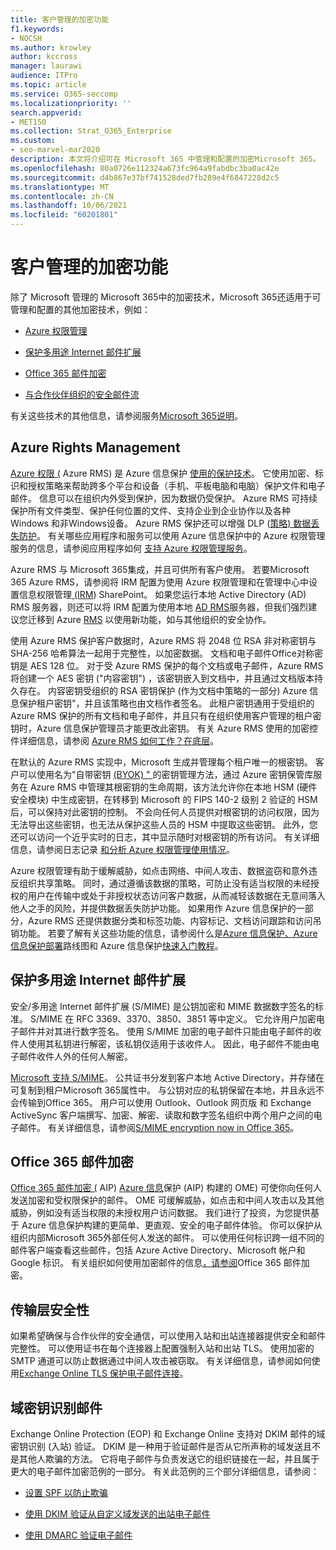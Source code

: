```yaml
---
title: 客户管理的加密功能
f1.keywords:
- NOCSH
ms.author: krowley
author: kccross
manager: laurawi
audience: ITPro
ms.topic: article
ms.service: O365-seccomp
ms.localizationpriority: ''
search.appverid:
- MET150
ms.collection: Strat_O365_Enterprise
ms.custom:
- seo-marvel-mar2020
description: 本文将介绍可在 Microsoft 365 中管理和配置的加密Microsoft 365。
ms.openlocfilehash: 80a0726e112324a673fc964a9fabdbc3ba0ac42e
ms.sourcegitcommit: d4b867e37bf741528ded7fb289e4f6847228d2c5
ms.translationtype: MT
ms.contentlocale: zh-CN
ms.lasthandoff: 10/06/2021
ms.locfileid: "60201801"
---
```

# <a name="customer-managed-encryption-features"></a>客户管理的加密功能

除了 Microsoft 管理的 Microsoft 365中的加密技术，Microsoft 365还适用于可管理和配置的其他加密技术，例如：

- [Azure 权限管理](/azure/information-protection/what-is-azure-rms)

- [保护多用途 Internet 邮件扩展](https://blogs.technet.com/b/exchange/archive/2014/12/15/how-to-configure-s-mime-in-office-365.aspx)

- [Office 365 邮件加密](https://products.office.com/en-us/exchange/office-365-message-encryption)

- [与合作伙伴组织的安全邮件流](/exchange/mail-flow-best-practices/use-connectors-to-configure-mail-flow/set-up-connectors-for-secure-mail-flow-with-a-partner)

有关这些技术的其他信息，请参阅服务[Microsoft 365说明](/office365/servicedescriptions/office-365-service-descriptions-technet-library)。

## <a name="azure-rights-management"></a>Azure Rights Management

[Azure 权限 (](/azure/information-protection/what-is-azure-rms) Azure RMS) 是 Azure 信息保护 [使用的保护技术](/information-protection/understand-explore/what-is-information-protection)。 它使用加密、标识和授权策略来帮助跨多个平台和设备（手机、平板电脑和电脑）保护文件和电子邮件。 信息可以在组织内外受到保护，因为数据仍受保护。 Azure RMS 可持续保护所有文件类型、保护任何位置的文件、支持企业到企业协作以及各种 Windows 和非Windows设备。 Azure RMS 保护还可以增强 DLP ([策略) 数据丢失防护](/exchange/security-and-compliance/data-loss-prevention/data-loss-prevention)。 有关哪些应用程序和服务可以使用 Azure 信息保护中的 Azure 权限管理服务的信息，请参阅应用程序如何 [支持 Azure 权限管理服务](/information-protection/understand-explore/applications-support)。

Azure RMS 与 Microsoft 365集成，并且可供所有客户使用。 若要Microsoft 365 Azure RMS，请参阅将 IRM 配置为使用 Azure 权限管理和在管理中心中设置信息权限管理[ (IRM](../enterprise/activate-rms-in-microsoft-365.md)) SharePoint。 如果您运行本地 Active Directory (AD) RMS 服务器，则还可以将 IRM 配置为使用本地 [AD RMS](/office365/SecurityCompliance/configure-irm-to-use-an-on-premises-ad-rms-server)服务器，但我们强烈建议您迁移到 Azure [RMS](/azure/information-protection/migrate-from-ad-rms-to-azure-rms) 以使用新功能，如与其他组织的安全协作。

使用 Azure RMS 保护客户数据时，Azure RMS 将 2048 位 RSA 非对称密钥与 SHA-256 哈希算法一起用于完整性，以加密数据。 文档和电子邮件Office对称密钥是 AES 128 位。 对于受 Azure RMS 保护的每个文档或电子邮件，Azure RMS 将创建一个 AES 密钥 ("内容密钥") ，该密钥嵌入到文档中，并且通过文档版本持久存在。 内容密钥受组织的 RSA 密钥保护 (作为文档中策略的一部分) Azure 信息保护租户密钥"，并且该策略也由文档作者签名。 此租户密钥通用于受组织的 Azure RMS 保护的所有文档和电子邮件，并且只有在组织使用客户管理的租户密钥时，Azure 信息保护管理员才能更改此密钥。 有关 Azure RMS 使用的加密控件详细信息，请参阅 [Azure RMS 如何工作？在底层](/information-protection/understand-explore/how-does-it-work)。

在默认的 Azure RMS 实现中，Microsoft 生成并管理每个租户唯一的根密钥。 客户可以使用名为"自带密钥 [ (BYOK) " ](/azure/information-protection/plan-implement-tenant-key) 的密钥管理方法，通过 Azure 密钥保管库服务在 Azure RMS 中管理其根密钥的生命周期，该方法允许你在本地 HSM (硬件安全模块) 中生成密钥，在转移到 Microsoft 的 FIPS 140-2 级别 2 验证的 HSM 后，可以保持对此密钥的控制。 不会向任何人员提供对根密钥的访问权限，因为无法导出这些密钥，也无法从保护这些人员的 HSM 中提取这些密钥。 此外，您还可以访问一个近乎实时的日志，其中显示随时对根密钥的所有访问。 有关详细信息，请参阅日志记录 [和分析 Azure 权限管理使用情况](/azure/information-protection/log-analyze-usage)。

Azure 权限管理有助于缓解威胁，如点击网络、中间人攻击、数据盗窃和意外违反组织共享策略。 同时，通过遵循该数据的策略，可防止没有适当权限的未经授权的用户在传输中或处于非授权状态访问客户数据，从而减轻该数据在无意间落入他人之手的风险，并提供数据丢失防护功能。 如果用作 Azure 信息保护的一部分，Azure RMS 还提供数据分类和标签功能、内容标记、文档访问跟踪和访问吊销功能。 若要了解有关这些功能的信息，请参阅什么是[Azure 信息保护、Azure](/information-protection/understand-explore/what-is-information-protection)[信息保护部署](/information-protection/plan-design/deployment-roadmap)路线图和 Azure 信息保护[快速入门教程](/information-protection/get-started/infoprotect-quick-start-tutorial)。

## <a name="secure-multipurpose-internet-mail-extension"></a>保护多用途 Internet 邮件扩展

安全/多用途 Internet 邮件扩展 (S/MIME) 是公钥加密和 MIME 数据数字签名的标准。 S/MIME 在 RFC 3369、3370、3850、3851 等中定义。 它允许用户加密电子邮件并对其进行数字签名。 使用 S/MIME 加密的电子邮件只能由电子邮件的收件人使用其私钥进行解密，该私钥仅适用于该收件人。 因此，电子邮件不能由电子邮件收件人外的任何人解密。

[Microsoft 支持 S/MIME](https://blogs.technet.com/b/exchange/archive/2014/12/15/how-to-configure-s-mime-in-office-365.aspx)。 公共证书分发到客户本地 Active Directory，并存储在可复制到租户Microsoft 365属性中。 与公钥对应的私钥保留在本地，并且永远不会传输到Office 365。 用户可以使用 Outlook、Outlook 网页版 和 Exchange ActiveSync 客户端撰写、加密、解密、读取和数字签名组织中两个用户之间的电子邮件。 有关详细信息，请参阅[S/MIME encryption now in Office 365](https://blogs.office.com/2014/02/26/smime-encryption-now-in-office-365/)。

## <a name="office-365-message-encryption"></a>Office 365 邮件加密

[Office 365 邮件加密 (](https://products.office.com/exchange/office-365-message-encryption) AIP) [Azure 信息](/information-protection/understand-explore/what-is-information-protection)保护 (AIP) 构建的 OME) 可使你向任何人发送加密和受权限保护的邮件。 OME 可缓解威胁，如点击和中间人攻击以及其他威胁，例如没有适当权限的未授权用户访问数据。 我们进行了投资，为您提供基于 Azure 信息保护构建的更简单、更直观、安全的电子邮件体验。 你可以保护从组织内部Microsoft 365外部任何人发送的邮件。 可以使用任何标识跨一组不同的邮件客户端查看这些邮件，包括 Azure Active Directory、Microsoft 帐户和 Google 标识。 有关组织如何使用加密邮件的信息[，请参阅](./ome.md)Office 365 邮件加密。

## <a name="transport-layer-security"></a>传输层安全性

如果希望确保与合作伙伴的安全通信，可以使用入站和出站连接器提供安全和邮件完整性。 可以使用证书在每个连接器上配置强制入站和出站 TLS。 使用加密的 SMTP 通道可以防止数据通过中间人攻击被窃取。 有关详细信息，请参阅如何使用[Exchange Online TLS 保护电子邮件连接](./exchange-online-uses-tls-to-secure-email-connections.md)。

## <a name="domain-keys-identified-mail"></a>域密钥识别邮件

Exchange Online Protection (EOP) 和 Exchange Online 支持对 DKIM 邮件的域密钥识别 (入站) 验证。 DKIM 是一种用于验证邮件是否从它所声称的域发送且不是其他人欺骗的方法。 它将电子邮件与负责发送它的组织链接在一起，并且属于更大的电子邮件加密范例的一部分。 有关此范例的三个部分详细信息，请参阅：

- [设置 SPF 以防止欺骗](/office365/SecurityCompliance/set-up-spf-in-office-365-to-help-prevent-spoofing)

- [使用 DKIM 验证从自定义域发送的出站电子邮件](/office365/SecurityCompliance/use-dkim-to-validate-outbound-email)

- [使用 DMARC 验证电子邮件](/office365/SecurityCompliance/use-dmarc-to-validate-email)
